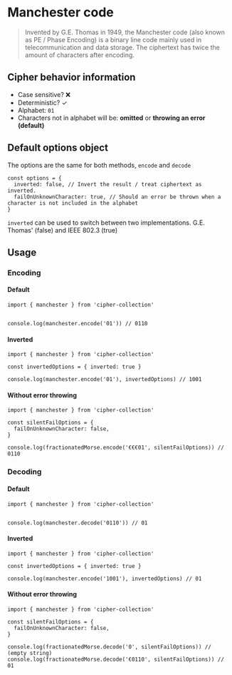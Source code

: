 # Manchester code

> Invented by G.E. Thomas in 1949, the Manchester code (also known as PE / Phase Encoding)
  is a binary line code mainly used in telecommunication and data storage. The
  ciphertext has twice the amount of characters after encoding.

## Cipher behavior information

* Case sensitive? ❌
* Deterministic? ✓
* Alphabet: `01`
* Characters not in alphabet will be: **omitted** or **throwing an error (default)**

## Default options object

The options are the same for both methods, `encode` and `decode`

```
const options = {
  inverted: false, // Invert the result / treat ciphertext as inverted.
  failOnUnknownCharacter: true, // Should an error be thrown when a character is not included in the alphabet
}
```

`inverted` can be used to switch between two implementations. G.E. Thomas' (false) and IEEE 802.3 (true)

## Usage

### Encoding

#### Default

```
import { manchester } from 'cipher-collection'


console.log(manchester.encode('01')) // 0110
```

#### Inverted


```
import { manchester } from 'cipher-collection'

const invertedOptions = { inverted: true }

console.log(manchester.encode('01'), invertedOptions) // 1001
```

#### Without error throwing


```
import { manchester } from 'cipher-collection'

const silentFailOptions = {
  failOnUnknownCharacter: false,
}

console.log(fractionatedMorse.encode('€€€01', silentFailOptions)) // 0110

```


### Decoding


#### Default

```
import { manchester } from 'cipher-collection'


console.log(manchester.decode('0110')) // 01
```

#### Inverted


```
import { manchester } from 'cipher-collection'

const invertedOptions = { inverted: true }

console.log(manchester.encode('1001'), invertedOptions) // 01
```

#### Without error throwing


```
import { manchester } from 'cipher-collection'

const silentFailOptions = {
  failOnUnknownCharacter: false,
}

console.log(fractionatedMorse.decode('0', silentFailOptions)) // (empty string)
console.log(fractionatedMorse.decode('€0110', silentFailOptions)) // 01

```
